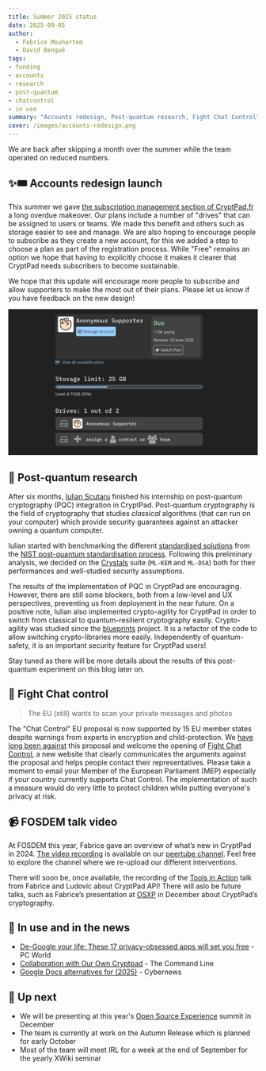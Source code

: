 ```yaml
---
title: Summer 2025 status
date: 2025-09-05
author: 
  - Fabrice Mouhartem
  - David Benqué
tags:
- funding
- accounts
- research
- post-quantum
- chatcontrol
- in use
summary: "Accounts redesign, Post-quantum research, Fight Chat Control"
cover: /images/accounts-redesign.png
---
```



We are back after skipping a month over the summer while the team operated on reduced numbers.

## ✨🎟️ Accounts redesign launch

This summer we gave [the subscription management section of CryptPad.fr](https://cryptpad.fr/accounts/) a long overdue makeover. Our plans include a number of "drives" that can be assigned to users or teams. We made this benefit and others such as storage easier to see and manage. We are also hoping to encourage people to subscribe as they create a new account, for this we added a step to choose a plan as part of the registration process. While "Free" remains an option we hope that having to explicitly choose it makes it clearer that CryptPad needs subscribers to become sustainable.

We hope that this update will encourage more people to subscribe and allow supporters to make the most out of their plans. Please let us know if you have feedback on the new design!

![screenshot of the accounts redesign showing a Duo plan with storage bar and one drive left to assign to a user or team drive](/images/accounts-redesign.png)

## 🧪 Post-quantum research

After six months, [Iulian Scutaru](https://github.com/Iulian-Tudor) finished his internship on post-quantum cryptography (PQC) integration in CryptPad.
Post-quantum cryptography is the field of cryptography that studies _classical_ algorithms (that can run on your computer) which provide security guarantees against an attacker owning a quantum computer.

Iulian started with benchmarking the different [standardised solutions](https://csrc.nist.gov/News/2024/postquantum-cryptography-fips-approved) from the [NIST post-quantum standardisation process](https://csrc.nist.gov/Projects/post-quantum-cryptography). Following this preliminary analysis, we decided on the [Crystals](https://pq-crystals.org/index.shtml) suite (`ML-KEM` and `ML-DSA`) both for their performances and well-studied security assumptions.

The results of the implementation of PQC in CryptPad are encouraging. However, there are still some blockers, both from a low-level and UX perspectives, preventing us from deployment in the near future.
On a positive note, Iulian also implemented crypto-agility for CryptPad in order to switch from classical to quantum-resilient cryptography easily. Crypto-agility was studied since the [blueprints](https://blueprints.cryptpad.org/review/agility/) project. It is a refactor of the code to allow switching crypto-libraries more easily. Independently of quantum-safety, it is an important security feature for CryptPad users!

Stay tuned as there will be more details about the results of this post-quantum experiment on this blog later on.


## 📨 Fight Chat control

> The EU (still) wants to scan your private messages and photos

The "Chat Control" EU proposal is now supported by 15 EU member states despite warnings from experts in encryption and child-protection. We [have long been against](https://blog.cryptpad.org/2022/05/19/against-chatcontrol/) this proposal and welcome the opening of [Fight Chat Control](https://fightchatcontrol.eu/), a new website that clearly communicates the arguments against the proposal and helps people contact their representatives. Please take a moment to email your Member of the European Parliament (MEP) especially if your country currently supports Chat Control. The implementation of such a measure would do very little to protect children while putting everyone's privacy at risk.


## 📹 FOSDEM talk video

At FOSDEM this year, Fabrice gave an overview of what’s new in CryptPad in 2024. [The video recording](https://peertube.xwiki.com/w/fL96CjcPs3VJFfEhTPq7Wg) is available on our [peertube channel](https://peertube.xwiki.com/c/cryptpad_channel/videos). Feel free to explore the channel where we re-upload our different interventions.

There will soon be, once available, the recording of the [Tools in Action](https://www.parisjug.org/events/2025/07-01-tools-in-action/) talk from Fabrice and Ludovic about CryptPad API! There will aslo be future talks, such as Fabrice’s presentation at [OSXP](https://www.opensource-experience.com/en/) in December about CryptPad’s cryptography.



## 📰 In use and in the news

- [De-Google your life: These 17 privacy-obsessed apps will set you free](https://www.pcworld.com/article/2857908/de-google-your-life-these-17-privacy-obsessed-apps-will-set-you-free.html) - PC World
- [Collaboration with Our Own Cryptpad](https://thecommandline.net/2025/05/24/cryptpad/) - The Command Line
- [Google Docs alternatives for (2025)](https://cybernews.com/google-docs-alternatives-for-currentyear/) - Cybernews



## 🔭 Up next

- We will be presenting at this year's [Open Source Experience](https://www.opensource-experience.com/) summit in December
- The team is currently at work on the Autumn Release which is planned for early October
- Most of the team will meet IRL for a week at the end of September for the yearly XWiki seminar